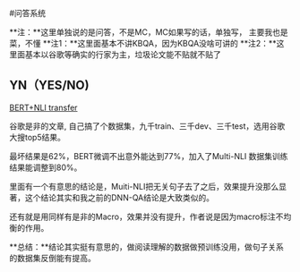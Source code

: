 #问答系统

**注：**这里单独说的是问答，不是MC，MC如果写的话，单独写， 主要我也是菜，不懂
**注1：**这里面基本不讲KBQA，因为KBQA没啥可讲的
**注2：**这里面基本以谷歌等确实的行家为主，垃圾论文能不贴就不贴了

## YN（YES/NO)

[BERT+NLI transfer](https://arxiv.org/pdf/1905.10044.pdf "google yn")

谷歌是非的文章, 自己搞了个数据集，九千train、三千dev、三千test，选用谷歌大搜top5结果。

最坏结果是62%，BERT微调不出意外能达到77%，加入了Multi-NLI 数据集训练结果能调整到80%。

里面有一个有意思的结论是，Muiti-NLI把无关句子去了之后，效果提升没那么显著，这个结论其实和我之前的DNN-QA结论是大致类似的。

还有就是用同样有是非的Macro，效果并没有提升，作者说是因为macro标注不均衡的作用。

**总结：**结论其实挺有意思的，做阅读理解的数据做预训练没用，做句子关系的数据集反倒能有提高。


